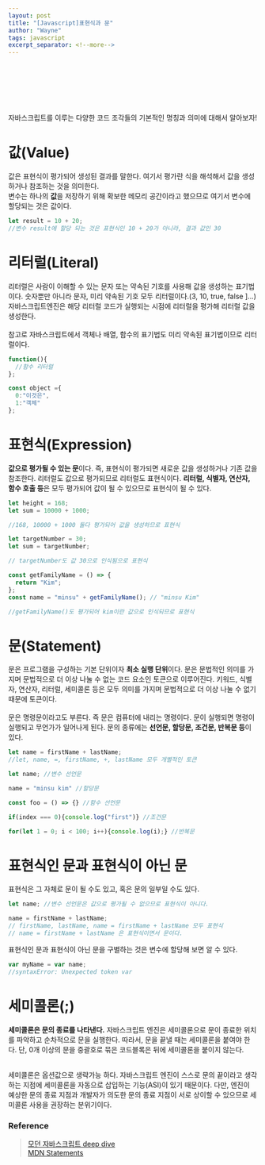 ```yaml
---
layout: post
title: "[Javascript]표현식과 문"
author: "Wayne"
tags: javascript
excerpt_separator: <!--more-->
---
```


<span style="color:rgba(0,0,0,0)">코드의 작은 단위에 대하여!</span>

<!--more-->

<br/><br/><br/>

자바스크립트를 이루는 다양한 코드 조각들의 기본적인 명칭과 의미에 대해서 알아보자!

# 값(Value)

값은 표현식이 평가되어 생성된 결과를 말한다. 여기서 평가란 식을 해석해서 값을 생성하거나 참조하는 것을 의미한다. <br/>변수는 하나의 **값**을 저장하기 위해 확보한 메모리 공간이라고 했으므로 여기서 변수에 할당되는 것은 값이다.

```javascript
let result = 10 + 20;
//변수 result에 할당 되는 것은 표현식인 10 + 20가 아니라, 결과 값인 30
```

# 리터럴(Literal)

리터럴은 사람이 이해할 수 있는 문자 또는 약속된 기호를 사용해 값을 생성하는 표기법이다. 숫자뿐만 아니라 문자, 미리 약속된 기호 모두 리터럴이다.(3, 10, true, false ]...) 자바스크립트엔진은 해당 리터럴 코드가 실행되는 시점에 리터럴을 평가해 리터럴 값을 생성한다.
<br/>
<br/> 참고로 자바스크립트에서 객체나 배열, 함수의 표기법도 미리 약속된 표기법이므로 리터럴이다.

```javascript
function(){
  //함수 리터럴
};

const object ={
  0:"이것은",
  1:"객체"
};
```

# 표현식(Expression)

**값으로 평가될 수 있는 문**이다. 즉, 표현식이 평가되면 새로운 값을 생성하거나 기존 값을 참조한다. 리터럴도 값으로 평가되므로 리터럴도 표현식이다. **리터럴, 식별자, 연산자, 함수 호출 등**은 모두 평가되어 값이 될 수 있으므로 표현식이 될 수 있다.

```javascript
let height = 168;
let sum = 10000 + 1000;

//168, 10000 + 1000 둘다 평가되어 값을 생성하므로 표현식

let targetNumber = 30;
let sum = targetNumber;

// targetNumber도 값 30으로 인식됨으로 표현식

const getFamilyName = () => {
  return "Kim";
};
const name = "minsu" + getFamilyName(); // "minsu Kim"

//getFamilyName()도 평가되어 kim이란 값으로 인식되므로 표현식
```

# 문(Statement)

문은 프로그램을 구성하는 기본 단위이자 **최소 실행 단위**이다. 문은 문법적인 의미를 가지며 문법적으로 더 이상 나눌 수 없는 코드 요소인 토큰으로 이루어진다. 키워드, 식별자, 연산자, 리터럴, 세미콜론 등은 모두 의미를 가지며 문법적으로 더 이상 나눌 수 없기 때문에 토큰이다.
<br/><br/>
문은 명령문이라고도 부른다. 즉 문은 컴퓨터에 내리는 명령이다. 문이 실행되면 명령이 실행되고 무언가가 일어나게 된다. 문의 종류에는 **선언문, 할당문, 조건문, 반복문 등**이 있다.

```javascript
let name = firstName + lastName;
//let, name, =, firstName, +, lastName 모두 개별적인 토큰

let name; //변수 선언문

name = "minsu kim" //할당문

const foo = () => {} //함수 선언문

if(index === 0){console.log("first")} //조건문

for(let 1 = 0; i < 100; i++){console.log(i);} //반복문
```

# 표현식인 문과 표현식이 아닌 문

표현식은 그 자체로 문이 될 수도 있고, 혹은 문의 일부일 수도 있다.

```javascript
let name; //변수 선언문은 값으로 평가될 수 없으므로 표현식이 아니다.

name = firstName + lastName;
// firstName, lastName, name = firstName + lastName 모두 표현식
// name = firstName + lastName 은 표현식이면서 문이다.
```

표현식인 문과 표현식이 아닌 문을 구별하는 것은 변수에 할당해 보면 알 수 있다.

```javascript
var myName = var name;
//syntaxError: Unexpected token var
```

# 세미콜론(;)

**세미콜론은 문의 종료를 나타낸다.** 자바스크립트 엔진은 세미콜론으로 문이 종료한 위치를 파악하고 순차적으로 문을 실행한다. 따라서, 문을 끝낼 때는 세미콜론을 붙여야 한다. 단, 0개 이상의 문을 중괄호로 묶은 코드블록은 뒤에 세미콜론을 붙이지 않는다.<br/><br/>

세미콜론은 옵션값으로 생략가능 하다. 자바스크립트 엔진이 스스로 문의 끝이라고 생각하는 지점에 세미콜론을 자동으로 삽입하는 기능(ASI)이 있기 때문이다. 다만, 엔진이 예상한 문의 종료 지점과 개발자가 의도한 문의 종료 지점이 서로 상이할 수 있으므로 세미콜론 사용을 권장하는 분위기이다.

### Reference

> [모던 자바스크립트 deep dive](https://wikibook.co.kr/mjs/)<br/>[MDN Statements](https://developer.mozilla.org/ko/docs/Web/JavaScript/Reference/Statements)
